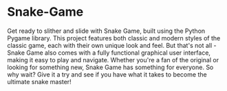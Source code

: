 # Snake-Game
Get ready to slither and slide with Snake Game, built using the Python Pygame library.
This project features both classic and modern styles of the classic game, each with their own unique look and feel.
But that's not all - Snake Game also comes with a fully functional graphical user interface, making it easy to play and navigate.
Whether you're a fan of the original or looking for something new, Snake Game has something for everyone. So why wait?
Give it a try and see if you have what it takes to become the ultimate snake master!
